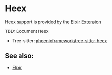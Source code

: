 # Heex

Heex support is provided by the [Elixir Extension](https://github.com/zed-industries/zed/tree/main/extensions/elixir/)

TBD: Document Heex

- Tree-sitter: [phoenixframework/tree-sitter-heex](https://github.com/phoenixframework/tree-sitter-heex)

## See also:

- [Elixir](docs/languages/elixir)
